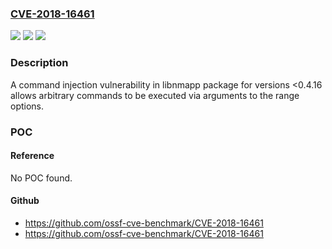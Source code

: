 ### [CVE-2018-16461](https://cve.mitre.org/cgi-bin/cvename.cgi?name=CVE-2018-16461)
![](https://img.shields.io/static/v1?label=Product&message=libnmap&color=blue)
![](https://img.shields.io/static/v1?label=Version&message=n%2Fa&color=blue)
![](https://img.shields.io/static/v1?label=Vulnerability&message=Command%20Injection%20-%20Generic%20(CWE-77)&color=brighgreen)

### Description

A command injection vulnerability in libnmapp package for versions <0.4.16 allows arbitrary commands to be executed via arguments to the range options.

### POC

#### Reference
No POC found.

#### Github
- https://github.com/ossf-cve-benchmark/CVE-2018-16461
- https://github.com/ossf-cve-benchmark/CVE-2018-16461

